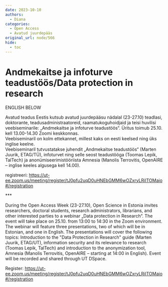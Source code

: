 ```yaml
---
date: 2023-10-10
authors:
  - Diana
categories:
  - Open Access
  - Avatud juurdepääs
original_url: node/566
hide:
  - toc
---
```


# Andmekaitse ja infoturve teadustöös/Data protection in research

<p>ENGLISH BELOW</p>

<p>Avatud teadus Eestis kutsub avatud juurdepääsu nädalal (23-27.10) teadlasi, doktorante, teadusadministraatoreid, raamatukoguhoidjaid ja teisi huvilisi veebiseminarile: „Andmekaitse ja infoturve teadustöös“. Üritus toimub 25.10. kell 13.00-14.30 Zoomi keskkonnas.<br />
Veebiseminaril on kolm ettekannet, millest kaks on eesti keelsed ning üks inglise keelne.<br />
Veebiseminaril tutvustatakse juhendit „Andmekaitse teadustöös“ (Marten Juurik, ETAG/TÜ), infoturvet ning selle seost teadustööga (Toomas Lepik, TalTech) ja anonümiseerimistööriista Amnesia (Manolis Terrovitis, OpenAIRE – inglise keeles algusega kell 14.00).</p>

<p>registreeri:&nbsp;<a href="https://ut-ee.zoom.us/meeting/register/tJ0pfu2uqD0uHNEbGMM6wOZxryLRiITOMaio#/registration">https://ut-ee.zoom.us/meeting/register/tJ0pfu2uqD0uHNEbGMM6wOZxryLRiITOMaio#/registration</a></p>

<p>***</p>

<p>During the Open Access Week (23-27.10), Open Science in Estonia invites researchers, doctoral students, research administrators, librarians, and other interested parties to a webinar „Data protection in Research“. The event will take place on 25.10. from 13:00 to 14:30 in the Zoom environment. The webinar will feature three presentations, two of which will be in Estonian, and one in English. The presentations will cover the following topics: Introduction to the "Data Protection in Research" guide (Marten Juurik, ETAG/UT), information security and its relevance to research (Toomas Lepik, TalTech) and introduction to the anonymization tool, Amnesia (Manolis Terrovitis, OpenAIRE – starting at 14:00 in English). Event will be recorded and shared through UT DSpace.</p>

<p>Register:&nbsp;<a href="https://ut-ee.zoom.us/meeting/register/tJ0pfu2uqD0uHNEbGMM6wOZxryLRiITOMaio#/registration">https://ut-ee.zoom.us/meeting/register/tJ0pfu2uqD0uHNEbGMM6wOZxryLRiITOMaio#/registration</a></p>

